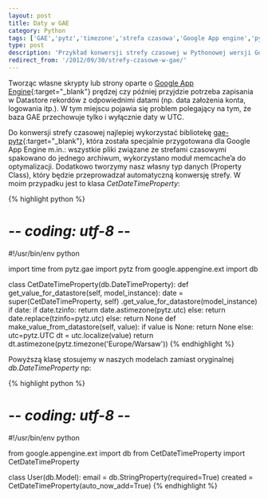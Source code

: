 ```yaml
---
layout: post
title: Daty w GAE
category: Python 
tags: ['GAE','pytz','timezone','strefa czasowa','Google App engine','python strefa czasowa','GAE czas','GAE timestamp','utc']
type: post
description: 'Przykład konwersji strefy czasowej w Pythonowej wersji Google App Engine przy pomocy biblioteki gae-pytz.'
redirect_from: '/2012/09/30/strefy-czasowe-w-gae/'
---
```

Tworząc własne skrypty lub strony oparte o [Google App Engine](https://developers.google.com/appengine/){:target="_blank"} prędzej czy później przyjdzie potrzeba zapisania w Datastore rekordów z odpowiednimi datami (np. data założenia konta, logowania itp.). W tym miejscu pojawia się problem polegający na tym, że baza GAE przechowuje tylko i wyłącznie daty w UTC.

Do konwersji strefy czasowej najlepiej wykorzystać bibliotekę [gae-pytz](http://code.google.com/p/gae-pytz/){:target="_blank"}, która została specjalnie przygotowana dla Google App Engine m.in.: wszystkie pliki związane ze strefami czasowymi spakowano do jednego archiwum, wykorzystano moduł memcache’a do optymalizacji. Dodatkowo tworzymy nasz własny typ danych (Property Class), który będzie przeprowadzał automatyczną konwersję strefy. 
W moim przypadku jest to klasa _CetDateTimeProperty_:

{% highlight python %}
# -*- coding: utf-8 -*-
#!/usr/bin/env python

import time
from pytz.gae import pytz
from google.appengine.ext import db

class CetDateTimeProperty(db.DateTimeProperty):
	def get_value_for_datastore(self, model_instance):
		date = super(CetDateTimeProperty, self)
			.get_value_for_datastore(model_instance)
		if date:
			if date.tzinfo:
				return date.astimezone(pytz.utc)
			else:
				return date.replace(tzinfo=pytz.utc)
		else:
  			return None
  	def make_value_from_datastore(self, value):
		if value is None:
			return None
		else:
			utc=pytz.UTC
			dt = utc.localize(value)
			return dt.astimezone(pytz.timezone('Europe/Warsaw'))
{% endhighlight %}

Powyższą klasę stosujemy w naszych modelach zamiast oryginalnej _db.DateTimeProperty_ np:

{% highlight python %}
# -*- coding: utf-8 -*-
#!/usr/bin/env python

from google.appengine.ext import db
from CetDateTimeProperty import CetDateTimeProperty

class User(db.Model):
	email = db.StringProperty(required=True)
	created = CetDateTimeProperty(auto_now_add=True)
{% endhighlight %}
